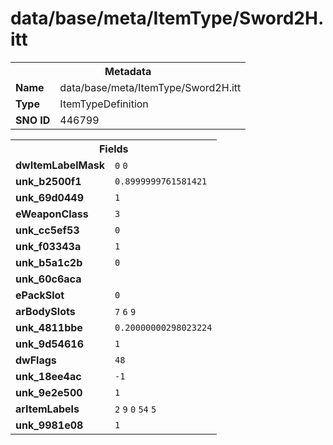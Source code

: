 <h1>data/base/meta/ItemType/Sword2H.itt</h1><table><tr><th colspan="100%">Metadata</th></tr><tr><td><b>Name</b></td><td>data/base/meta/ItemType/Sword2H.itt</td></tr><tr><td><b>Type</b></td><td>ItemTypeDefinition</td></tr><tr><td><b>SNO ID</b></td><td>446799</td></tr></table>

<table><tr><th colspan="100%">Fields</th></tr><tr><td><b>dwItemLabelMask</b></td><td><code>0</code>
<code>0</code>
</td></tr><tr><td><b>unk_b2500f1</b></td><td><code>0.8999999761581421</code></td></tr><tr><td><b>unk_69d0449</b></td><td><code>1</code></td></tr><tr><td><b>eWeaponClass</b></td><td><code>3</code></td></tr><tr><td><b>unk_cc5ef53</b></td><td><code>0</code></td></tr><tr><td><b>unk_f03343a</b></td><td><code>1</code></td></tr><tr><td><b>unk_b5a1c2b</b></td><td><code>0</code></td></tr><tr><td><b>unk_60c6aca</b></td><td></td></tr><tr><td><b>ePackSlot</b></td><td><code>0</code></td></tr><tr><td><b>arBodySlots</b></td><td><code>7</code>
<code>6</code>
<code>9</code>
</td></tr><tr><td><b>unk_4811bbe</b></td><td><code>0.20000000298023224</code></td></tr><tr><td><b>unk_9d54616</b></td><td><code>1</code></td></tr><tr><td><b>dwFlags</b></td><td><code>48</code></td></tr><tr><td><b>unk_18ee4ac</b></td><td><code>-1</code></td></tr><tr><td><b>unk_9e2e500</b></td><td><code>1</code></td></tr><tr><td><b>arItemLabels</b></td><td><code>2</code>
<code>9</code>
<code>0</code>
<code>54</code>
<code>5</code>
</td></tr><tr><td><b>unk_9981e08</b></td><td><code>1</code></td></tr></table>

